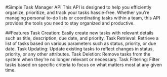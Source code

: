 #Simple Task Manager API
This API is designed to help you efficiently organize, prioritize, and track your tasks hassle-free. Whether you're managing personal to-do lists or coordinating tasks within a team, this API provides the tools you need to stay organized and productive.

##Features
Task Creation: Easily create new tasks with relevant details such as title, description, due date, and priority.
Task Retrieval: Retrieve a list of tasks based on various parameters such as status, priority, or due date.
Task Updating: Update existing tasks to reflect changes in status, priority, or any other attributes.
Task Deletion: Remove tasks from the system when they're no longer relevant or necessary.
Task Filtering: Filter tasks based on specific criteria to focus on what matters most at any given time.
